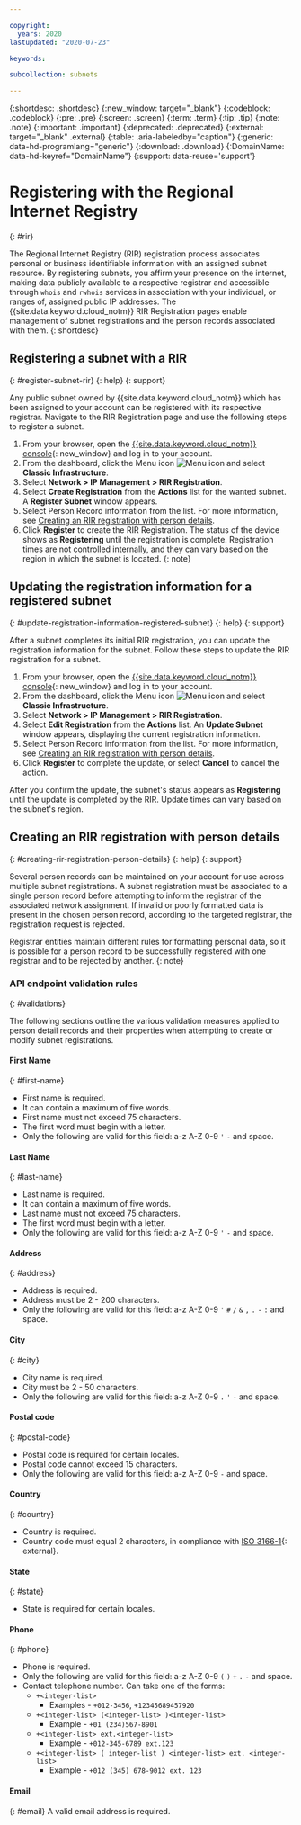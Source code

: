 ```yaml
---

copyright:
  years: 2020
lastupdated: "2020-07-23"

keywords:

subcollection: subnets

---
```


{:shortdesc: .shortdesc}
{:new_window: target="_blank"}
{:codeblock: .codeblock}
{:pre: .pre}
{:screen: .screen}
{:term: .term}
{:tip: .tip}
{:note: .note}
{:important: .important}
{:deprecated: .deprecated}
{:external: target="_blank" .external}
{:table: .aria-labeledby="caption"}
{:generic: data-hd-programlang="generic"}
{:download: .download}
{:DomainName: data-hd-keyref="DomainName"}
{:support: data-reuse='support'}

# Registering with the Regional Internet Registry
{: #rir}

The Regional Internet Registry (RIR) registration process associates personal or business identifiable information with an assigned subnet resource. By registering subnets, you affirm your presence on the internet, making data publicly available to a respective registrar and accessible through `whois` and `rwhois` services in association with your individual, or ranges of, assigned public IP addresses. The {{site.data.keyword.cloud_notm}} RIR Registration pages enable management of subnet registrations and the person records associated with them.
{: shortdesc}

## Registering a subnet with a RIR
{: #register-subnet-rir}
{: help}
{: support}

Any public subnet owned by {{site.data.keyword.cloud_notm}} which has been assigned to your account can be registered with its respective registrar. Navigate to the RIR Registration page and use the following steps to register a subnet.

1. From your browser, open the [{{site.data.keyword.cloud_notm}} console](https://{DomainName}/){: new_window} and log in to your account.
1. From the dashboard, click the Menu icon ![Menu icon](../../icons/icon_hamburger.svg) and select **Classic Infrastructure**.
1. Select **Network > IP Management > RIR Registration**.
1. Select **Create Registration** from the **Actions** list for the wanted subnet. A **Register Subnet** window appears.
1. Select Person Record information from the list. For more information, see [Creating an RIR registration with person details](#creating-rir-registration-person-details).
1. Click **Register** to create the RIR Registration.
   The status of the device shows as **Registering** until the registration is complete. Registration times are not controlled internally, and they can vary based on the region in which the subnet is located.
{: note}

## Updating the registration information for a registered subnet
{: #update-registration-information-registered-subnet}
{: help}
{: support}

After a subnet completes its initial RIR registration, you can update the registration information for the subnet. Follow these steps to update the RIR registration for a subnet.

1. From your browser, open the [{{site.data.keyword.cloud_notm}} console](https://{DomainName}/){: new_window} and log in to your account.
1. From the dashboard, click the Menu icon ![Menu icon](../../icons/icon_hamburger.svg) and select **Classic Infrastructure**.
1. Select **Network > IP Management > RIR Registration**.
1. Select **Edit Registration** from the **Actions** list. An **Update Subnet** window appears, displaying the current registration information.
1. Select Person Record information from the list. For more information, see [Creating an RIR registration with person details](#creating-rir-registration-person-details).
1. Click **Register** to complete the update, or select **Cancel** to cancel the action.

After you confirm the update, the subnet's status appears as **Registering** until the update is completed by the RIR. Update times can vary based on the subnet's region.

## Creating an RIR registration with person details
{: #creating-rir-registration-person-details}
{: help}
{: support}

Several person records can be maintained on your account for use across multiple subnet registrations. A subnet registration must be associated to a single person record before attempting to inform the registrar of the associated network assignment. If invalid or poorly formatted data is present in the chosen person record, according to the targeted registrar, the registration request is rejected.

Registrar entities maintain different rules for formatting personal data, so it is possible for a person record to be successfully registered with one registrar and to be rejected by another.
{: note}

### API endpoint validation rules
{: #validations}

The following sections outline the various validation measures applied to person detail records and their properties when attempting to create or modify subnet registrations.

#### First Name
{: #first-name}
* First name is required.
* It can contain a maximum of five words.
* First name must not exceed 75 characters.
* The first word must begin with a letter.
* Only the following are valid for this field: a-z A-Z 0-9 `'` `-` and space.

#### Last Name
{: #last-name}
* Last name is required.
* It can contain a maximum of five words.
* Last name must not exceed 75 characters.
* The first word must begin with a letter.
* Only the following are valid for this field: a-z A-Z 0-9 `'` `-` and space.

#### Address
{: #address}
* Address is required.
* Address must be 2 - 200 characters.
* Only the following are valid for this field: a-z A-Z 0-9 `'` `#` `/` `&` `,` `.` `-` `:` and space.

#### City
{: #city}
* City name is required.
* City must be 2 - 50 characters.
* Only the following are valid for this field: a-z A-Z 0-9 `.` `'` `-` and space.

#### Postal code
{: #postal-code}
* Postal code is required for certain locales.
* Postal code cannot exceed 15 characters.
* Only the following are valid for this field: a-z A-Z 0-9 `-` and space.

#### Country
{: #country}
* Country is required.
* Country code must equal 2 characters, in compliance with [ISO 3166-1](https://www.nro.net/list-of-country-codes-and-rirs-ordered-by-country-code){: external}.

#### State
{: #state}
* State is required for certain locales.

#### Phone
{: #phone}
* Phone is required.
* Only the following are valid for this field: a-z A-Z 0-9 `(` `)` `+` `.` `-` and space.
* Contact telephone number. Can take one of the forms:
    * `+<integer-list>`
        * Examples - `+012-3456`, `+12345689457920`
    * `+<integer-list> (<integer-list> )<integer-list>`
        * Example - `+01 (234)567-8901`
    * `+<integer-list> ext.<integer-list>`
        * Example - `+012-345-6789 ext.123`
    * `+<integer-list> ( integer-list ) <integer-list> ext. <integer-list>`
        * Example - `+012 (345) 678-9012 ext. 123`

#### Email
{: #email}
A valid email address is required.
